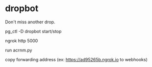 # dropbot
Don't miss another drop.

pg_ctl -D dropbot start/stop

ngrok http 5000

run acrnm.py

copy forwarding address (ex: https://ad95265b.ngrok.io to webhooks)
